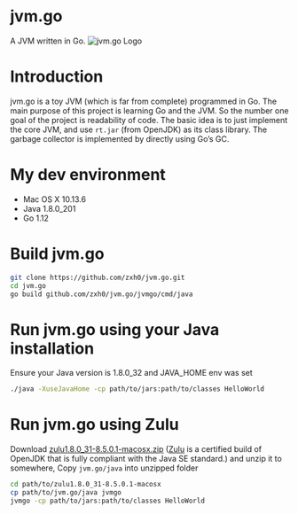 # jvm.go
A JVM written in Go.
![jvm.go Logo](logo/jvmgo.png)

# Introduction
jvm.go is a toy JVM (which is far from complete) programmed in Go. The main purpose of this project is learning Go and the JVM. So the number one goal of the project is readability of code. The basic idea is to just implement the core JVM, and use `rt.jar` (from OpenJDK) as its class library. The garbage collector is implemented by directly using Go’s GC. 

# My dev environment
  * Mac OS X 10.13.6
  * Java 1.8.0_201
  * Go 1.12

# Build jvm.go
```sh
git clone https://github.com/zxh0/jvm.go.git
cd jvm.go
go build github.com/zxh0/jvm.go/jvmgo/cmd/java
```

# Run jvm.go using your Java installation
Ensure your Java version is 1.8.0_32 and JAVA_HOME env was set
```sh
./java -XuseJavaHome -cp path/to/jars:path/to/classes HelloWorld
```

# Run jvm.go using Zulu
Download [zulu1.8.0_31-8.5.0.1-macosx.zip](http://www.azulsystems.com/products/zulu/downloads#mac) ([Zulu](http://www.azulsystems.com/products/zulu) is a certified build of OpenJDK that is fully compliant with the Java SE standard.) and unzip it to somewhere, Copy `jvm.go/java` into unzipped folder 
```sh
cd path/to/zulu1.8.0_31-8.5.0.1-macosx
cp path/to/jvm.go/java jvmgo
jvmgo -cp path/to/jars:path/to/classes HelloWorld
```

